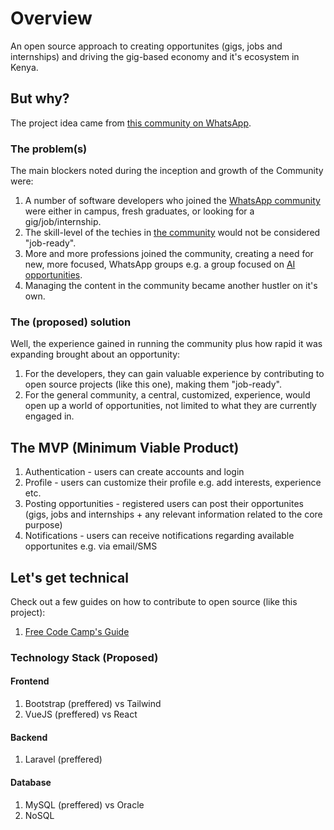 # Overview

An open source approach to creating opportunites (gigs, jobs and internships) and driving the gig-based economy and it's ecosystem in Kenya.

## But why?

The project idea came from [this community on WhatsApp](https://chat.whatsapp.com/FmRvzo5jpOzGAnfZRATqSb).

### The problem(s)

The main blockers noted during the inception and growth of the Community were:

1. A number of software developers who joined the [WhatsApp community](https://chat.whatsapp.com/FmRvzo5jpOzGAnfZRATqSb) were either in campus, fresh graduates, or looking for a gig/job/internship.
1. The skill-level of the techies in [the community](https://chat.whatsapp.com/FmRvzo5jpOzGAnfZRATqSb) would not be considered "job-ready".
1. More and more professions joined the community, creating a need for new, more focused, WhatsApp groups e.g. a group focused on [AI opportunities](https://chat.whatsapp.com/KLzvVjlGFIbDRjSYTNZizd).
1. Managing the content in the community became another hustler on it's own.

### The (proposed) solution

Well, the experience gained in running the community plus how rapid it was expanding brought about an opportunity:

1. For the developers, they can gain valuable experience by contributing to open source projects (like this one), making them "job-ready".
1. For the general community, a central, customized, experience, would open up a world of opportunities, not limited to what they are currently engaged in.

## The MVP (Minimum Viable Product)

1. Authentication - users can create accounts and login
1. Profile - users can customize their profile e.g. add interests, experience etc.
1. Posting opportunities - registered users can post their opportunites (gigs, jobs and internships + any relevant information related to the core purpose)
1. Notifications - users can receive notifications regarding available opportunites e.g. via email/SMS

## Let's get technical

Check out a few guides on how to contribute to open source (like this project):

1. [Free Code Camp's Guide](https://www.freecodecamp.org/news/how-to-contribute-to-open-source-projects-beginners-guide/)

### Technology Stack (Proposed)

#### Frontend
1. Bootstrap (preffered) vs Tailwind
1. VueJS (preffered) vs React

#### Backend

1. Laravel (preffered)

#### Database

1. MySQL (preffered) vs Oracle
1. NoSQL
